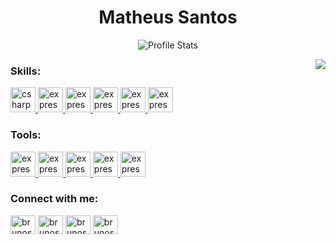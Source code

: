 <h1 align="center">Matheus Santos</h1><div align="center">

![Profile Stats](https://github-readme-stats.vercel.app/api?username=imatheus&show_icons=true&title_color=222&icon_color=222&text_color=000)

<img src="https://github-readme-stats.vercel.app/api/top-langs/?username=imatheus&hide_border=true&langs_count=15&hide=jupyter%20notebook,html,c%2B%2B,php,shell,java&title_color=000" align="right">

<h3 align="left">Skills:</h3>
<p align="left"> <a href="#" target="_blank"> <img src="https://www.vectorlogo.zone/logos/w3_html5/w3_html5-icon.svg" alt="csharp" width="40" height="40"/> </a>
<a href="#" target="_blank"> <img src="https://www.flaticon.com/svg/static/icons/svg/732/732190.svg" alt="express" width="40" height="40"/> </a> 
<a href="#" target="_blank"> <img src="https://upload.vectorlogo.zone/logos/javascript/images/239ec8a4-163e-4792-83b6-3f6d96911757.svg" alt="express" width="40" height="40"/> </a> 
<a href="#" target="_blank"> <img src="https://www.vectorlogo.zone/logos/getbootstrap/getbootstrap-icon.svg" alt="express" width="40" height="40"/> </a>   
<a href="#" target="_blank"> <img src="https://www.vectorlogo.zone/logos/reactjs/reactjs-icon.svg" alt="express" width="40" height="40"/> </a>   
<a href="#" target="_blank"> <img src="https://www.vectorlogo.zone/logos/sass-lang/sass-lang-icon.svg" alt="express" width="40" height="40"/> </a>     
</p>

  
<h3 align="left">Tools:</h3>
<p align="left">
<a href="#" target="_blank"> <img src="https://www.vectorlogo.zone/logos/visualstudio_code/visualstudio_code-icon.svg" alt="express" width="40" height="40"/> </a>
<a href="#" target="_blank"> <img src="https://www.vectorlogo.zone/logos/adobe_illustrator/adobe_illustrator-icon.svg" alt="express" width="40" height="40"/> </a>
<a href="#" target="_blank"> <img src="https://blog.spade.be/wp-content/uploads/2016/10/adobe-xd.png" alt="express" width="40" height="40"/> </a>
<a href="#" target="_blank"> <img src="https://upload.wikimedia.org/wikipedia/commons/2/20/Photoshop_CC_icon.png" alt="express" width="40" height="40"/> </a>
<a href="#" target="_blank"> <img src="https://www.vectorlogo.zone/logos/git-scm/git-scm-icon.svg" alt="express" width="40" height="40"/> </a>
</p>

  
<h3 align="left">Connect with me:</h3>
<p align="left">
<a href="#" target="blank"><img align="center" src="https://cdn.jsdelivr.net/npm/simple-icons@3.0.1/icons/twitter.svg" alt="brunos3d" height="30" width="40" /></a>
<a href="https://www.linkedin.com/in/matheus-santos-3aa478184/" target="blank"><img align="center" src="https://cdn.jsdelivr.net/npm/simple-icons@3.0.1/icons/linkedin.svg" alt="brunos3d" height="30" width="40" /></a>
<a href="https://fb.com/imatheusk" target="blank"><img align="center" src="https://cdn.jsdelivr.net/npm/simple-icons@3.0.1/icons/facebook.svg" alt="brunos3d" height="30" width="40" /></a>
<a href="https://instagram.com/imatheusk" target="blank"><img align="center" src="https://cdn.jsdelivr.net/npm/simple-icons@3.0.1/icons/instagram.svg" alt="brunos3d" height="30" width="40" /></a>
</p>
</div>

